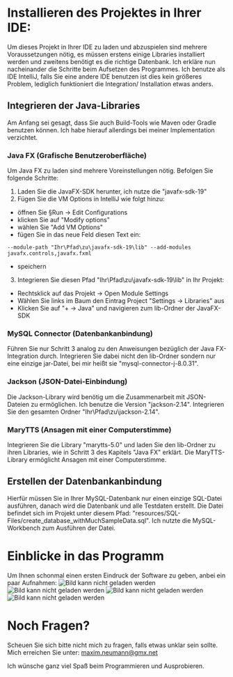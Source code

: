 # Installieren des Projektes in Ihrer IDE:

Um dieses Projekt in Ihrer IDE zu laden und abzuspielen sind mehrere Voraussetzungen nötig, es müssen erstens einige Libraries installiert werden und zweitens benötigt es die richtige Datenbank. Ich erkläre nun nacheinander die Schritte beim Aufsetzen des Programmes.
Ich benutze als IDE IntelliJ, falls Sie eine andere IDE benutzen ist dies kein größeres Problem, lediglich funktioniert die Integration/ Installation etwas anders.

## Integrieren der Java-Libraries

Am Anfang sei gesagt, dass Sie auch Build-Tools wie Maven oder Gradle benutzen können. Ich habe hierauf allerdings bei meiner Implementation verzichtet.

### Java FX (Grafische Benutzeroberfläche)

Um Java FX zu laden sind mehrere Voreinstellungen nötig. Befolgen Sie folgende Schritte:
1. Laden Sie die JavaFX-SDK herunter, ich nutze die "javafx-sdk-19"
2. Fügen Sie die VM Options in IntelliJ wie folgt hinzu:
- öffnen Sie §Run -> Edit Configurations
- klicken Sie auf "Modify options"
- wählen Sie "Add VM Options"
- fügen Sie in das neue Feld diesen Text ein:
```
--module-path "Ihr\Pfad\zu\javafx-sdk-19\lib" --add-modules javafx.controls,javafx.fxml
```
- speichern
3. Integrieren Sie diesen Pfad "Ihr\Pfad\zu\javafx-sdk-19\lib" in Ihr Projekt:
- Rechtsklick auf das Projekt -> Open Module Settings
- Wählen Sie links im Baum den Eintrag Project "Settings -> Libraries" aus
- Klicken Sie auf "+ -> Java" und navigieren zum lib-Ordner der JavaFX-SDK

### MySQL Connector (Datenbankanbindung)

Führen Sie nur Schritt 3 analog zu den Anweisungen bezüglich der Java FX-Integration durch.
Integrieren Sie dabei nicht den lib-Ordner sondern nur eine einzige jar-Datei, bei mir heißt sie "mysql-connector-j-8.0.31".

### Jackson (JSON-Datei-Einbindung)

Die Jackson-Library wird benötig um die Zusammenarbeit mit JSON-Dateien zu ermöglichen.
Ich benutze die Version "jackson-2.14". Integrieren Sie den gesamten Ordner "Ihr\Pfad\zu\jackson-2.14".

### MaryTTS (Ansagen mit einer Computerstimme)

Integrieren Sie die Library "marytts-5.0" und laden Sie den lib-Ordner zu ihren Libraries, wie in Schritt 3 des Kapitels "Java FX" erklärt.
Die MaryTTS-Library ermöglicht Ansagen mit einer Computerstimme.

## Erstellen der Datenbankanbindung

Hierfür müssen Sie in Ihrer MySQL-Datenbank nur einen einzige SQL-Datei ausführen, danach wird die Datenbank und alle Testdaten erstellt.
Die Datei befindet sich im Projekt unter diesem Pfad: "resources/SQL-Files/create_database_withMuchSampleData.sql".
Ich nutzte die MySQL-Workbench zum Ausführen der Datei.

# Einblicke in das Programm

Um Ihnen schonmal einen ersten Eindruck der Software zu geben, anbei ein paar Aufnahmen:
![Bild kann nicht geladen werden](https://github.com/resources/img/forReadMe/bahnhofsanzeige.png?raw=true)
![Bild kann nicht geladen werden](https://github.com/resources/img/forReadMe/fahrtenhinzufuegen.png?raw=true)
![Bild kann nicht geladen werden](https://github.com/resources/img/forReadMe/fahrtenverwalten.png?raw=true)
![Bild kann nicht geladen werden](https://github.com/resources/img/forReadMe/zwischenhalte.png?raw=true)

# Noch Fragen?

Scheuen Sie sich bitte nicht mich zu fragen, falls etwas unklar sein sollte.
Mich erreichen Sie unter: maxim.neumann@gmx.net

Ich wünsche ganz viel Spaß beim Programmieren und Ausprobieren.